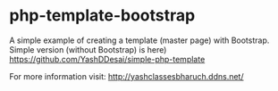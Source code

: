 # php-template-bootstrap
A simple example of creating a template (master page) with Bootstrap. Simple version (without Bootstrap) is here) https://github.com/YashDDesai/simple-php-template


For more information visit: http://yashclassesbharuch.ddns.net/

